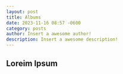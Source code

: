 ```yaml
---
layout: post
title: Albums
date: 2023-11-16 08:57 -0600
category: posts
author: Insert a awesome author!
description: Insert a awesome description!
---
```


## Loreim Ipsum
